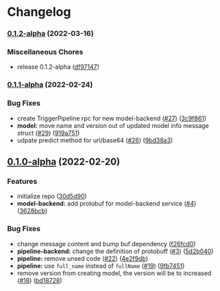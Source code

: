 # Changelog

### [0.1.2-alpha](https://github.com/instill-ai/protobufs/compare/v0.1.1-alpha...v0.1.2-alpha) (2022-03-16)


### Miscellaneous Chores

* release 0.1.2-alpha ([df97147](https://github.com/instill-ai/protobufs/commit/df97147ea826c9c8090f3bcbe4ed00c19d60a702))

### [0.1.1-alpha](https://github.com/instill-ai/protobufs/compare/v0.1.0-alpha...v0.1.1-alpha) (2022-02-24)


### Bug Fixes

* create TriggerPipeline rpc for new model-backend ([#27](https://github.com/instill-ai/protobufs/issues/27)) ([3c9f861](https://github.com/instill-ai/protobufs/commit/3c9f861fec699bb4ec08422409461bdfdb190e30))
* **model:** move name and version out of updated model info message struct ([#29](https://github.com/instill-ai/protobufs/issues/29)) ([919a751](https://github.com/instill-ai/protobufs/commit/919a75102c38ff8f075732dde525e2acde336407))
* udpate predict method for url/base64 ([#26](https://github.com/instill-ai/protobufs/issues/26)) ([9bd38a3](https://github.com/instill-ai/protobufs/commit/9bd38a31a0922c4fecd2759d0e40b56d60239ed2))

## [0.1.0-alpha](https://github.com/instill-ai/protobufs/compare/v0.0.0-alpha...v0.1.0-alpha) (2022-02-20)


### Features

* initialize repo ([30d5d90](https://github.com/instill-ai/protobufs/commit/30d5d90991a62624e1c1c8a3d559351e25b14412))
* **model-backend:** add protobuf for model-backend service ([#4](https://github.com/instill-ai/protobufs/issues/4)) ([3628bcb](https://github.com/instill-ai/protobufs/commit/3628bcb97e942d46261714401153f834e9487b49))


### Bug Fixes

* change message content and bump buf dependency ([f26fcd0](https://github.com/instill-ai/protobufs/commit/f26fcd0e667f08a319114fbd0b9d470e25a06ac2))
* **pipeline-backend:** change the definition of protobuff ([#3](https://github.com/instill-ai/protobufs/issues/3)) ([5d2b040](https://github.com/instill-ai/protobufs/commit/5d2b040d9b85f073be83a1d6b7f032ad00f0d4dd))
* **pipeline:** remove unsed code ([#22](https://github.com/instill-ai/protobufs/issues/22)) ([4e2f9db](https://github.com/instill-ai/protobufs/commit/4e2f9dbbdd5f9b6a328a06a31e9933182a376786))
* **pipeline:** use `full_name` instead of `fullName` ([#19](https://github.com/instill-ai/protobufs/issues/19)) ([9fb7451](https://github.com/instill-ai/protobufs/commit/9fb74510c9346482b25bd291ed2d913e7e3df734))
* remove version from creating model, the version will be to increased ([#18](https://github.com/instill-ai/protobufs/issues/18)) ([bd18728](https://github.com/instill-ai/protobufs/commit/bd18728fcb334bd5c85f88f90bfe6870b6cc7e68))
